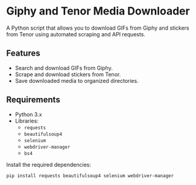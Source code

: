 # Giphy and Tenor Media Downloader

A Python script that allows you to download GIFs from Giphy and stickers from Tenor using automated scraping and API requests.

## Features
- Search and download GIFs from Giphy.
- Scrape and download stickers from Tenor.
- Save downloaded media to organized directories.

## Requirements
- Python 3.x
- Libraries: 
  - `requests`
  - `beautifulsoup4`
  - `selenium`
  - `webdriver-manager`
  - `bs4`

Install the required dependencies:
```bash
pip install requests beautifulsoup4 selenium webdriver-manager

